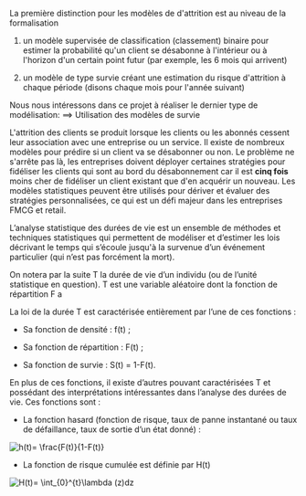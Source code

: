 La première distinction pour les modèles de d'attrition est au niveau de la formalisation

1. un modèle supervisée de classification (classement) binaire pour estimer la probabilité qu'un client se désabonne à l'intérieur ou à l'horizon d'un certain point futur (par exemple, les 6 mois qui arrivent)

2. un modèle de type survie créant une estimation du risque d'attrition à chaque période (disons chaque mois pour l'année suivant)

Nous nous intéressons dans ce projet à réaliser le dernier type de modélisation:  ==> Utilisation des modèles de survie 


L'attrition des clients se produit lorsque les clients ou les abonnés cessent leur association avec une entreprise ou un service.
Il existe de nombreux modèles pour prédire si un client va se désabonner ou non. Le problème ne s'arrête pas là, les entreprises doivent déployer certaines stratégies pour fidéliser les clients qui sont au bord du désabonnement car il est **cinq fois** moins cher de fidéliser un client existant que d'en acquérir un nouveau. Les modèles statistiques peuvent être utilisés pour dériver et évaluer des stratégies personnalisées, ce qui est un défi majeur dans les entreprises FMCG et retail.


L’analyse statistique des durées de vie est un ensemble de méthodes et techniques
statistiques qui permettent de modéliser et d’estimer les lois décrivant le temps qui s’écoule
jusqu'à la survenue d’un événement particulier (qui n’est pas forcément la mort).

On notera par la suite T la durée de vie d’un individu (ou de
l’unité statistique en question). T est une variable aléatoire dont la fonction de répartition F a 

 La loi de la durée T est caractérisée entièrement par l’une de ces fonctions :
 
+ Sa fonction de densité : f(t) ;

+ Sa fonction de répartition : F(t) ;

+ Sa fonction de survie : S(t) = 1-F(t).

En plus de ces fonctions, il existe d’autres pouvant caractérisées T et possédant des
interprétations intéressantes dans l’analyse des durées de vie. Ces fonctions sont :

+ La fonction hasard (fonction de risque, taux de panne instantané ou taux de défaillance,
taux de sortie d’un état donné) : 
<img src="https://latex.codecogs.com/svg.image?h(t)=&space;\frac{F(t)}{1-F(t)}" title="h(t)= \frac{F(t)}{1-F(t)}" />


+ La fonction de risque cumulée est définie par H(t) 
<img src="https://latex.codecogs.com/svg.image?H(t)=&space;\int_{0}^{t}\lambda&space;(z)dz" title="H(t)= \int_{0}^{t}\lambda (z)dz" />
